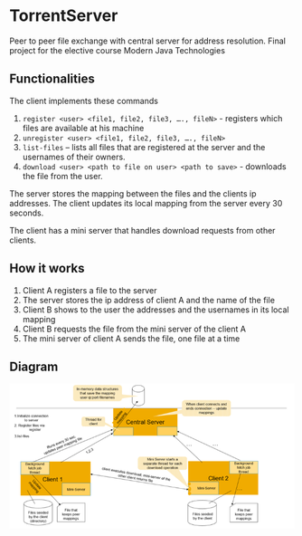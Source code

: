 # TorrentServer
Peer to peer file exchange with central server for address resolution.
Final project for the elective course Modern Java Technologies

## Functionalities
The client implements these commands
1. `register <user> <file1, file2, file3, …., fileN>` - registers which files are available at his machine
2. `unregister <user> <file1, file2, file3, …., fileN>`
3. `list-files` – lists all files that are registered at the server and the usernames of their owners.
4. `download <user> <path to file on user> <path to save>` - downloads the file from the user.

The server stores the mapping between the files and the clients ip addresses.
The client updates its local mapping from the server every 30 seconds.

The client has a mini server that handles download requests from other clients.

## How it works
1. Client A registers a file to the server
2. The server stores the ip address of client A and the name of the file
3. Client B shows to the user the addresses and the usernames in its local mapping
4. Client B requests the file from the mini server of the client A
5. The mini server of client A sends the file, one file at a time

## Diagram
![Peer-to-Peer Diagram](peer-to-peer.png)
